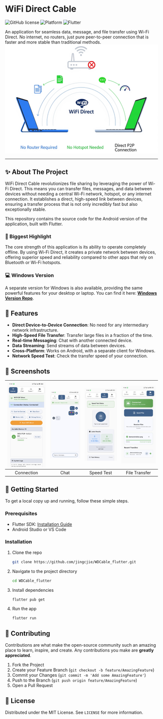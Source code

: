 # WiFi Direct Cable

![GitHub license](https://img.shields.io/badge/license-MIT-blue.svg)
![Platform](https://img.shields.io/badge/platform-Android%20%7C%20Windows-brightgreen)
![Flutter](https://img.shields.io/badge/Made%20with-Flutter-blue.svg)

An application for seamless data, message, and file transfer using Wi-Fi Direct. No internet, no routers, just pure peer-to-peer connection that is faster and more stable than traditional methods.
![Biggest Highlight](./assets/demonstration.png)


---

## ✨ About The Project

WiFi Direct Cable revolutionizes file sharing by leveraging the power of Wi-Fi Direct. This means you can transfer files, messages, and data between devices without needing a central Wi-Fi network, hotspot, or any internet connection. It establishes a direct, high-speed link between devices, ensuring a transfer process that is not only incredibly fast but also exceptionally stable.

This repository contains the source code for the Android version of the application, built with Flutter.

### 🚀 Biggest Highlight

The core strength of this application is its ability to operate completely offline. By using Wi-Fi Direct, it creates a private network between devices, offering superior speed and reliability compared to other apps that rely on Bluetooth or Wi-Fi hotspots.

### 💻 Windows Version

A separate version for Windows is also available, providing the same powerful features for your desktop or laptop. You can find it here: [**Windows Version Repo**](https://github.com/jingcjie/WDCableWUI).

## 🌟 Features

*   **Direct Device-to-Device Connection**: No need for any intermediary network infrastructure.
*   **High-Speed File Transfer**: Transfer large files in a fraction of the time.
*   **Real-time Messaging**: Chat with another connected device.
*   **Data Streaming**: Send streams of data between devices.
*   **Cross-Platform**: Works on Android, with a separate client for Windows.
*   **Network Speed Test**: Check the transfer speed of your connection.

## 📸 Screenshots

| <img src="assets/s1.jpg" alt="Connection Tab" width="200"> | <img src="assets/s2.jpg" alt="Chat Tab" width="200"> | <img src="assets/s3.jpg" alt="Speed Test Tab" width="200"> | <img src="assets/s4.jpg" alt="File Transfer Tab" width="200"> |
| :---: | :---: | :---: | :---: |
| Connection | Chat  | Speed Test | File Transfer |

## 🏁 Getting Started

To get a local copy up and running, follow these simple steps.

### Prerequisites

*   Flutter SDK: [Installation Guide](https://flutter.dev/docs/get-started/install)
*   Android Studio or VS Code

### Installation

1.  Clone the repo
    ```sh
    git clone https://github.com/jingcjie/WDCable_flutter.git
    ```
2.  Navigate to the project directory
    ```sh
    cd WDCable_flutter
    ```
3.  Install dependencies
    ```sh
    flutter pub get
    ```
4.  Run the app
    ```sh
    flutter run
    ```

## 🤝 Contributing

Contributions are what make the open-source community such an amazing place to learn, inspire, and create. Any contributions you make are **greatly appreciated**.

1.  Fork the Project
2.  Create your Feature Branch (`git checkout -b feature/AmazingFeature`)
3.  Commit your Changes (`git commit -m 'Add some AmazingFeature'`)
4.  Push to the Branch (`git push origin feature/AmazingFeature`)
5.  Open a Pull Request

## 📜 License

Distributed under the MIT License. See `LICENSE` for more information.

